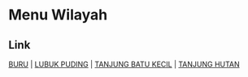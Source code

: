 # Menu Wilayah

## Link

[BURU](https://github.com/gigit-pemilu/pemilu-2024-21-kepulauan-riau/tree/main/pileg-dpr/hitung-suara/sub/21-kepulauan-riau/sub/02-karimun/sub/06-buru/sub/1001-buru)
 | 
[LUBUK PUDING](https://github.com/gigit-pemilu/pemilu-2024-21-kepulauan-riau/tree/main/pileg-dpr/hitung-suara/sub/21-kepulauan-riau/sub/02-karimun/sub/06-buru/sub/1002-lubuk-puding)
 | 
[TANJUNG BATU KECIL](https://github.com/gigit-pemilu/pemilu-2024-21-kepulauan-riau/tree/main/pileg-dpr/hitung-suara/sub/21-kepulauan-riau/sub/02-karimun/sub/06-buru/sub/2004-tanjung-batu-kecil)
 | 
[TANJUNG HUTAN](https://github.com/gigit-pemilu/pemilu-2024-21-kepulauan-riau/tree/main/pileg-dpr/hitung-suara/sub/21-kepulauan-riau/sub/02-karimun/sub/06-buru/sub/2003-tanjung-hutan)

